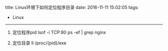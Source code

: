 title: Linux环境下如何定位程序目录
date: 2016-11-11 15:02:05
tags:
- Linux
---

1. 定位程序pid
lsof -i TCP:80
ps -ef | grep nginx

2. 定位目录
ll /proc/{pid}/exe